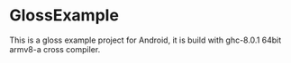 # GlossExample
This is a gloss example project for Android, it is build with ghc-8.0.1 64bit armv8-a cross compiler.
